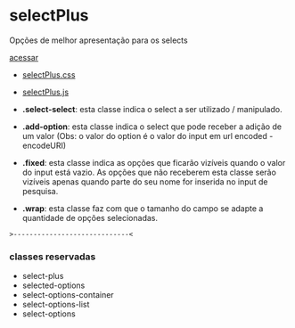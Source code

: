 # selectPlus

Opções de melhor apresentação para os selects

[acessar](https://jonta-sancar.github.io/formPlus/)
* <a class="btn" download="selectPlus.css" href="./selectPlus.css">selectPlus.css</a>
* <a class="btn" download="selectPlus.js" href="./selectPlus.js">selectPlus.js</a>

* <strong>.select-select</strong>: esta classe indica o select a ser utilizado / manipulado.
* <strong>.add-option</strong>: esta classe indica o select que pode receber a adição de um valor (Obs: o valor do option é o valor do input em url encoded - encodeURI)
* <strong>.fixed</strong>: esta classe indica as opções que ficarão vizíveis quando o valor do input está vazio. As opções que não receberem esta classe serão vizíveis apenas quando parte do seu nome for inserida no input de pesquisa.
* <strong>.wrap</strong>: esta classe faz com que o tamanho do campo se adapte a quantidade de opções selecionadas.

```
>-----------------------------<
```

### classes reservadas
* select-plus
* selected-options
* select-options-container
* select-options-list
* select-options